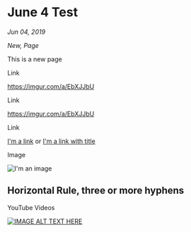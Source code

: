 # June 4 Test

*Jun 04, 2019*

*New, Page*

This is a new page

Link

https://imgur.com/a/EbXJJbU

Link

<https://imgur.com/a/EbXJJbU>

Link

[I'm a link](https://imgur.com/a/EbXJJbU)
or
[I'm a link with title](https://www.google.com "Google's Homepage")

Image

![I'm an image](https://kayakfriendly.com/img/12.jpg)

Horizontal Rule, three or more hyphens
---

YouTube Videos

[![IMAGE ALT TEXT HERE](http://img.youtube.com/vi/V29U8BCbzkg/0.jpg)](http://www.youtube.com/watch?v=V29U8BCbzkg)
